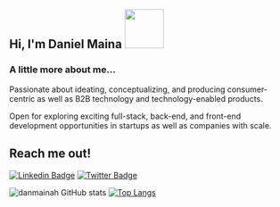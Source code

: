 
<h2> Hi, I'm Daniel Maina <img src="https://media.giphy.com/media/26Fxy3Iz1ari8oytO/giphy.gif" width="70"></h2>


###  A little more about me...  

Passionate about ideating, conceptualizing, and producing consumer-centric as well as B2B technology and technology-enabled products.

Open for exploring exciting full-stack, back-end, and front-end development opportunities in startups as well as companies with scale.

## Reach me out!
[![Linkedin Badge](https://img.shields.io/badge/-Daniel%20Maina-blue?style=flat-square&logo=Linkedin&logoColor=white&link=https://www.linkedin.com/in/ellievillalejos/)](https://www.linkedin.com/in/daniel-maina-315a38191/)
[![Twitter Badge](https://img.shields.io/badge/-@danmainah_-1ca0f1?style=flat-square&labelColor=1ca0f1&logo=twitter&logoColor=white&link=https://twitter.com/miss_elliev)](https://twitter.com/danmainah)


![danmainah GitHub stats](https://github-readme-stats.vercel.app/api?username=danmainah&show_icons=true&theme=radical)
[![Top Langs](https://github-readme-stats.vercel.app/api/top-langs/?username=danmainah&theme=radical)](https://github.com/danmainah/github-readme-stats)
